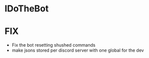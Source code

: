 # IDoTheBot

# FIX

- Fix the bot resetting shushed commands
- make jsons stored per discord server with one global for the dev
